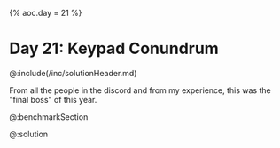 {%
aoc.day = 21
%}

# Day 21: Keypad Conundrum

@:include(/inc/solutionHeader.md)

From all the people in the discord and from my experience, this was the "final boss" of this year.

@:benchmarkSection

@:solution